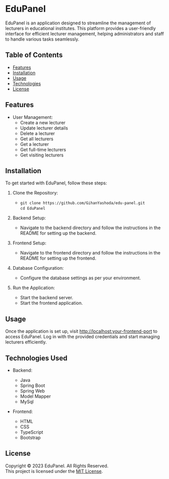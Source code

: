 # EduPanel
EduPanel is an application designed to streamline the management of lecturers in educational institutes. This platform provides a user-friendly interface for efficient lecturer management, helping administrators and staff to handle various tasks seamlessly.

## Table of Contents
- [Features](#features)
- [Installation](#installation)
- [Usage](#usage)
- [Technologies](#technologies-used)
- [License](#license)

## Features
- User Management:
	- Create a new lecturer
	- Update lecturer details
	- Delete a lecturer
	- Get all lecturers
	- Get a lecturer
	- Get full-time lecturers
	- Get visiting lecturers

## Installation
To get started with EduPanel, follow these steps:

1. Clone the Repository:

	- `git clone https://github.com/GihanYashoda/edu-panel.git`<br>
`cd EduPanel`

2. Backend Setup:
	- Navigate to the backend directory and follow the instructions in the README for setting up the backend.

3. Frontend Setup:
	- Navigate to the frontend directory and follow the instructions in the README for setting up the frontend.

4. Database Configuration:
	- Configure the database settings as per your environment.

5. Run the Application:
	- Start the backend server.
	- Start the frontend application.

## Usage
Once the application is set up, visit [http://localhost:your-frontend-port](http://localhost:your-frontend-port) to access EduPanel. Log in with the provided credentials and start managing lecturers efficiently.

## Technologies Used

- Backend:
    - Java
    - Spring Boot
    - Spring Web
    - Model Mapper
    - MySql

- Frontend:
    - HTML
    - CSS
    - TypeScript
    - Bootstrap

## License
Copyright &copy; 2023 EduPanel. All Rights Reserved.</br>
This project is licensed under the [MIT License](License.txt).